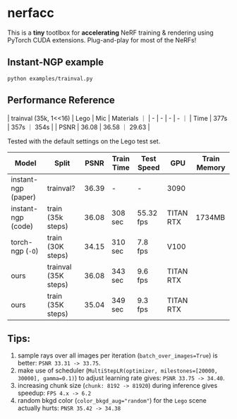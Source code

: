 # nerfacc

This is a **tiny** tootlbox  for **accelerating** NeRF training & rendering using PyTorch CUDA extensions. Plug-and-play for most of the NeRFs!

## Instant-NGP example

```
python examples/trainval.py
```

## Performance Reference

| trainval (35k, 1<<16) | Lego | Mic | Materials ｜
| - | - | - | - ｜
| Time | 377s | 357s ｜ 354s |
| PSNR | 36.08 | 36.58 ｜ 29.63 |


Tested with the default settings on the Lego test set.

| Model | Split | PSNR | Train Time | Test Speed | GPU | Train Memory |
| - | - | - | - | - | - | - |
| instant-ngp (paper)            | trainval?            | 36.39  |  -   | -    | 3090    |
| instant-ngp (code)             | train (35k steps)    | 36.08  |  308 sec  | 55.32 fps  | TITAN RTX  |  1734MB |
| torch-ngp (`-O`)               | train (30K steps)    | 34.15  |  310 sec  | 7.8 fps    | V100 |
| ours                           | trainval (35K steps) | 36.08  |  343 sec  | 9.6 fps    | TITAN RTX  |
| ours                           | train (35K steps)    | 35.04  |  349 sec  | 9.3 fps    | TITAN RTX  |

## Tips:

1. sample rays over all images per iteration (`batch_over_images=True`) is better: `PSNR 33.31 -> 33.75`.
2. make use of scheduler (`MultiStepLR(optimizer, milestones=[20000, 30000], gamma=0.1)`) to adjust learning rate gives: `PSNR 33.75 -> 34.40`.
3. increasing chunk size (`chunk: 8192 -> 81920`) during inference gives speedup: `FPS 4.x -> 6.2`
4. random bkgd color (`color_bkgd_aug="random"`) for the `Lego` scene actually hurts: `PNSR 35.42 -> 34.38`

